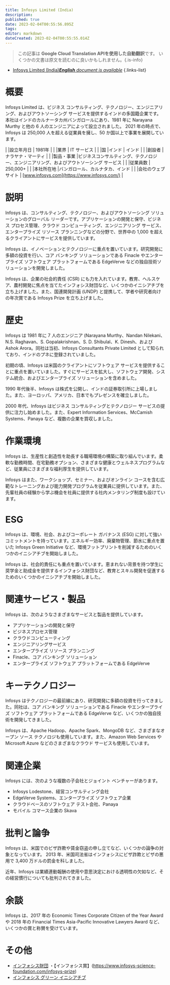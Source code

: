 ```yaml
---
title: Infosys Limited (India)
description: 
published: true
date: 2023-02-04T00:55:56.895Z
tags: 
editor: markdown
dateCreated: 2023-02-04T00:55:55.014Z
---
```


> この記事は **Google Cloud Translation APIを使用した自動翻訳**です。
いくつかの文書は原文を読むのに良いかもしれません。{.is-info}



- [Infosys Limited (India)***English** document is available*](/en/Knowledge-base/Dictionary/Company/infosys-limited-india)
{.links-list}


# 概要

Infosys Limited は、ビジネス コンサルティング、テクノロジー、エンジニアリング、およびアウトソーシング サービスを提供するインドの多国籍企業です。本社はインドのカルナータカ州バンガロールにあり、1981 年に Narayana Murthy と他の 6 人のエンジニアによって設立されました。 2021 年の時点で、Infosys は 250,000 人を超える従業員を擁し、50 か国以上で事業を展開しています。

| |設立年月日 | 1981年 |
| |業界 | IT サービス |
| |国 |インド | インド |
| |創設者 |ナラヤナ・マーティ |
| |製品・事業 |ビジネスコンサルティング、テクノロジー、エンジニアリング、およびアウトソーシング サービス |
| |従業員数 | 250,000+ |
| |本社所在地 |バンガロール、カルナタカ、インド |
| |会社のウェブサイト | [www.infosys.com](https://www.infosys.com/) |

# 説明

Infosys は、コンサルティング、テクノロジー、およびアウトソーシング ソリューションのグローバル リーダーです。アプリケーションの開発と保守、ビジネス プロセス管理、クラウド コンピューティング、エンジニアリング サービス、エンタープライズ リソース プランニングなどの分野で、世界中の 1,000 を超えるクライアントにサービスを提供しています。

Infosys は、イノベーションとテクノロジーに重点を置いています。研究開発に多額の投資を行い、コア バンキング ソリューションである Finacle やエンタープライズ ソフトウェア プラットフォームである EdgeVerve などの独自技術ソリューションを開発しました。

Infosys は、企業の社会的責任 (CSR) にも力を入れています。教育、ヘルスケア、農村開発に焦点を当てたインフォシス財団など、いくつかのイニシアチブを立ち上げました。また、国連開発計画 (UNDP) と提携して、学者や研究者向けの年次賞である Infosys Prize を立ち上げました。

# 歴史

Infosys は 1981 年に 7 人のエンジニア (Narayana Murthy、Nandan Nilekani、N.S. Raghavan、S. Gopalakrishnan、S. D. Shibulal、K. Dinesh、および Ashok Arora。同社は当初、Infosys Consultants Private Limited として知られており、インドのプネに登録されていました。

初期の頃、Infosys は米国のクライアントにソフトウェア サービスを提供することに重点を置いていました。すぐにサービスを拡大し、ソフトウェア開発、システム統合、およびエンタープライズ ソリューションを含めました。

1990 年代後半、Infosys は株式を公開し、インドの証券取引所に上場しました。また、ヨーロッパ、アメリカ、日本でもプレゼンスを確立しました。

2000 年代、Infosys はビジネス コンサルティングとテクノロジー サービスの提供に注力し始めました。また、Expert Information Services、McCamish Systems、Panaya など、複数の企業を買収しました。

# 作業環境

Infosys は、生産性と創造性を助長する職場環境の構築に取り組んでいます。柔軟な勤務時間、在宅勤務オプション、さまざまな健康とウェルネスプログラムなど、従業員にさまざまな福利厚生を提供しています。

Infosys はまた、ワークショップ、セミナー、およびオンライン コースを含む広範なトレーニングおよび能力開発プログラムを従業員に提供しています。また、先輩社員の経験から学ぶ機会を社員に提供する社内メンタリング制度も設けています。

# ESG

Infosys は、環境、社会、およびコーポレート ガバナンス (ESG) に対して強いコミットメントを持っています。エネルギー効率、廃棄物管理、節水に重点を置いた Infosys Green Initiative など、環境フットプリントを削減するためのいくつかのイニシアチブを開始しました。

Infosys は、社会的責任にも重点を置いています。恵まれない背景を持つ学生に奨学金と助成金を提供するインフォシス財団など、教育とスキル開発を促進するためのいくつかのイニシアチブを開始しました。

# 関連サービス・製品

Infosys は、次のようなさまざまなサービスと製品を提供しています。

- アプリケーションの開発と保守
- ビジネスプロセス管理
- クラウドコンピューティング
- エンジニアリングサービス
- エンタープライズ リソース プランニング
- Finacle、コア バンキング ソリューション
- エンタープライズ ソフトウェア プラットフォームである EdgeVerve

# キーテクノロジー

Infosys はテクノロジーの最前線にあり、研究開発に多額の投資を行ってきました。同社は、コア バンキング ソリューションである Finacle やエンタープライズ ソフトウェア プラットフォームである EdgeVerve など、いくつかの独自技術を開発してきました。

Infosys は、Apache Hadoop、Apache Spark、MongoDB など、さまざまなオープン ソース テクノロジも使用しています。また、Amazon Web Services や Microsoft Azure などのさまざまなクラウド サービスも使用しています。

# 関連企業

Infosys には、次のような複数の子会社とジョイント ベンチャーがあります。

- Infosys Lodestone、経営コンサルティング会社
- EdgeVerve Systems、エンタープライズ ソフトウェア企業
- クラウドベースのソフトウェア テスト会社、Panaya
- モバイル コマース企業の Skava

# 批判と論争

Infosys は、米国でのビザ詐欺や賃金窃盗の申し立てなど、いくつかの論争の対象となっています。 2013 年、米国司法省はインフォシスにビザ詐欺とビザの悪用で 3,400 万ドルの罰金を科しました。

近年、Infosys は業績連動報酬の使用や意思決定における透明性の欠如など、その経営慣行についても批判されてきました。

# 余談

Infosys は、2017 年の Economic Times Corporate Citizen of the Year Award や 2018 年の Financial Times Asia-Pacific Innovative Lawyers Award など、いくつかの賞と称賛を受けています。

# その他

- [インフォシス財団](https://www.infosys.com/infosys-foundation/index.html)
・【インフォシス賞】(https://www.infosys-science-foundation.com/infosys-prize)
- [インフォシス グリーン イニシアチブ](https://www.infosys.com/sustainability/green-initiative/index.html)
